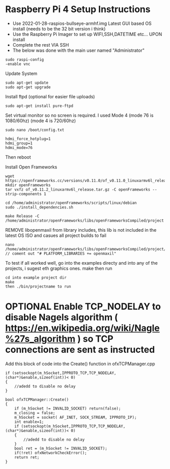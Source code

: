 # Raspberry Pi 4 Setup Instructions

* Use 2022-01-28-raspios-bullseye-armhf.img Latest GUI based OS install (needs to be the 32 bit version i think)
* Use the Raspberry Pi Imager to set up WIFI,SSH,DATETIME etc... UPON install
* Complete the rest VIA SSH
* The below was done with the main user named "Administrator"

```
sudo raspi-config
-enable vnc
```

Update System

```
sudo apt-get update
sudo apt-get upgrade
```

Install ftpd (optional for easier file uploads)

```
sudo apt-get install pure-ftpd
```

Set virtual monitor so no screen is required. I used Mode 4
(mode 76 is 1080/60hz) 
(mode 4 is 720/60hz)

```
sudo nano /boot/config.txt

hdmi_force_hotplug=1
hdmi_group=1
hdmi_mode=76
```
Then reboot

Install Open Frameworks

```
wget https://openframeworks.cc/versions/v0.11.0/of_v0.11.0_linuxarmv6l_release.tar.gz
mkdir openFrameworks
tar vxfz of_v0.11.2_linuxarmv6l_release.tar.gz -C openFrameworks --strip-components 1

cd /home/administrator/openFrameworks/scripts/linux/debian
sudo ./install_dependencies.sh

make Release -C /home/administrator/openFrameworks/libs/openFrameworksCompiled/project
```

REMOVE libopenmaxil from library includes, this lib is not included in the latest OS ISO and casues all project builds to fail

```
nano /home/administrator/openFrameworks/libs/openFrameworksCompiled/project/linuxarmv6l/config.linuxarmv6l.default.mk 
// coment out "# PLATFORM_LIBRARIES += openmaxil"
```

To test if all worked well, go into the examples directy and into any of the projects, i sugest eth graphics ones. make then run

```
cd into example project dir
make
then ./bin/projectname to run
```

# OPTIONAL Enable TCP_NODELAY to disable Nagels algorithm ( https://en.wikipedia.org/wiki/Nagle%27s_algorithm ) so TCP connections are sent as instructed

Add this block of code into the Create() function in ofxTCPManager.cpp 

```int enable=1;
if (setsockopt(m_hSocket,IPPROTO_TCP,TCP_NODELAY,(char*)&enable,sizeof(int))< 0)	
{
	//adedd to disable no delay
}
```

```
bool ofxTCPManager::Create()
{
	if (m_hSocket != INVALID_SOCKET) return(false);
	m_closing = false;
	m_hSocket = socket( AF_INET, SOCK_STREAM, IPPROTO_IP);
	int enable=1;
	if (setsockopt(m_hSocket,IPPROTO_TCP,TCP_NODELAY,(char*)&enable,sizeof(int))< 0)	
	{
		//adedd to disable no delay
	}
	bool ret = (m_hSocket != INVALID_SOCKET);
	if(!ret) ofxNetworkCheckError();
	return ret;
}
```
